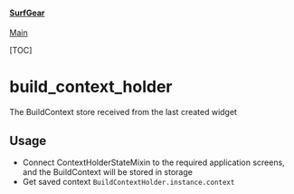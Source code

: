 #### [SurfGear](https://github.com/surfstudio/SurfGear)

[Main](../../docs/en/main.md)

[TOC]

# build_context_holder

The BuildContext store received from the last created widget

## Usage
* Connect ContextHolderStateMixin to the required application screens, and the BuildContext will be stored in storage
* Get saved context `BuildContextHolder.instance.context`
